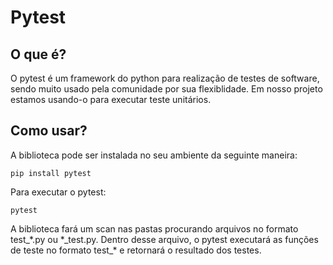 <h1>Pytest</h1>

<h2>O que é?</h2>
<p>O pytest é um framework do python para realização de testes de software, sendo muito usado pela comunidade por sua flexiblidade. Em nosso projeto estamos usando-o para executar teste unitários.</p>

<h2>Como usar?</h2>
<p> A biblioteca pode ser instalada no seu ambiente da seguinte maneira: </p>

```
pip install pytest
```
<p>Para executar o pytest: </p>

```
pytest
```

<p> A biblioteca fará um scan nas pastas procurando arquivos no formato test_*.py ou *_test.py. Dentro desse arquivo, o pytest executará as funções de teste no formato test_* e retornará o resultado dos testes. </p>
